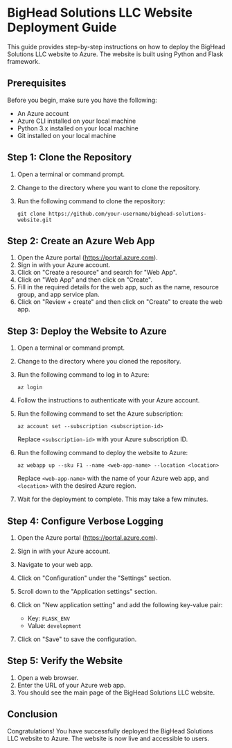 # BigHead Solutions LLC Website Deployment Guide

This guide provides step-by-step instructions on how to deploy the BigHead Solutions LLC website to Azure. The website is built using Python and Flask framework.

## Prerequisites

Before you begin, make sure you have the following:

- An Azure account
- Azure CLI installed on your local machine
- Python 3.x installed on your local machine
- Git installed on your local machine

## Step 1: Clone the Repository

1. Open a terminal or command prompt.
2. Change to the directory where you want to clone the repository.
3. Run the following command to clone the repository:

   ```
   git clone https://github.com/your-username/bighead-solutions-website.git
   ```

## Step 2: Create an Azure Web App

1. Open the Azure portal (https://portal.azure.com).
2. Sign in with your Azure account.
3. Click on "Create a resource" and search for "Web App".
4. Click on "Web App" and then click on "Create".
5. Fill in the required details for the web app, such as the name, resource group, and app service plan.
6. Click on "Review + create" and then click on "Create" to create the web app.

## Step 3: Deploy the Website to Azure

1. Open a terminal or command prompt.
2. Change to the directory where you cloned the repository.
3. Run the following command to log in to Azure:

   ```
   az login
   ```

4. Follow the instructions to authenticate with your Azure account.
5. Run the following command to set the Azure subscription:

   ```
   az account set --subscription <subscription-id>
   ```

   Replace `<subscription-id>` with your Azure subscription ID.

6. Run the following command to deploy the website to Azure:

   ```
   az webapp up --sku F1 --name <web-app-name> --location <location>
   ```

   Replace `<web-app-name>` with the name of your Azure web app, and `<location>` with the desired Azure region.

7. Wait for the deployment to complete. This may take a few minutes.

## Step 4: Configure Verbose Logging

1. Open the Azure portal (https://portal.azure.com).
2. Sign in with your Azure account.
3. Navigate to your web app.
4. Click on "Configuration" under the "Settings" section.
5. Scroll down to the "Application settings" section.
6. Click on "New application setting" and add the following key-value pair:

   - Key: `FLASK_ENV`
   - Value: `development`

7. Click on "Save" to save the configuration.

## Step 5: Verify the Website

1. Open a web browser.
2. Enter the URL of your Azure web app.
3. You should see the main page of the BigHead Solutions LLC website.

## Conclusion

Congratulations! You have successfully deployed the BigHead Solutions LLC website to Azure. The website is now live and accessible to users.
